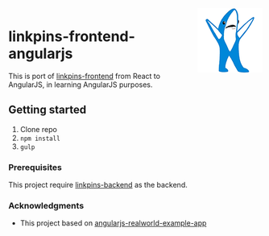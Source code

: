 <img src="project-logo.png" align="right" />

# linkpins-frontend-angularjs

This is port of [linkpins-frontend](https://github.com/DeltaImpact/linkpins-frontend) from React to AngularJS, in learning AngularJS purposes.

## Getting started

1. Clone repo
2. `npm install`
3. `gulp`

### Prerequisites

This project require [linkpins-backend](https://github.com/DeltaImpact/linkpins-backend) as the backend.

### Acknowledgments

* This project based on [angularjs-realworld-example-app](https://github.com/gothinkster/angularjs-realworld-example-app)
